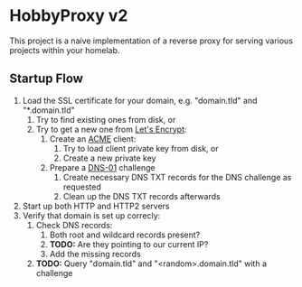 # HobbyProxy v2

This project is a naíve implementation of a reverse proxy for serving various projects within your homelab.

## Startup Flow

1. Load the SSL certificate for your domain, e.g. "domain.tld" and "\*.domain.tld"
   1. Try to find existing ones from disk, or
   2. Try to get a new one from [Let's Encrypt](https://letsencrypt.org/):
      1. Create an [ACME](https://en.wikipedia.org/wiki/Automatic_Certificate_Management_Environment) client:
         1. Try to load client private key from disk, or
         2. Create a new private key
      2. Prepare a [DNS-01](https://letsencrypt.org/docs/challenge-types/#dns-01-challenge) challenge
         1. Create necessary DNS TXT records for the DNS challenge as requested
         2. Clean up the DNS TXT records afterwards
2. Start up both HTTP and HTTP2 servers
3. Verify that domain is set up correcly:
   1. Check DNS records:
      1. Both root and wildcard records present?
      2. **TODO:** Are they pointing to our current IP?
      3. Add the missing records
   2. **TODO:** Query "domain.tld" and "&lt;random&gt;.domain.tld" with a challenge

